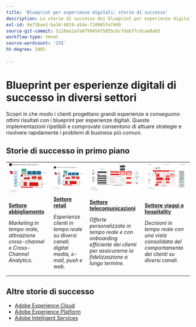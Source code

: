 ```yaml
---
title: 'Blueprint per esperienze digitali: storie di successo'
description: Le storie di successo dei blueprint per esperienze digitali dimostrano il valore derivante dall’utilizzo delle applicazioni Adobe Experience Cloud, basate su Adobe Experience Platform, in diversi settori.
exl-id: 9e73bae3-ba34-4819-a54e-710965fe74d9
source-git-commit: 5110ee2a7a079945475055cbcfdabf7cdcaa0ab5
workflow-type: tm+mt
source-wordcount: '255'
ht-degree: 100%

---
```


# Blueprint per esperienze digitali di successo in diversi settori

Scopri in che modo i clienti progettano grandi esperienze e conseguono ottimi risultati con i blueprint per esperienze digitali. Queste implementazioni ripetibili e comprovate consentono di attuare strategie e risolvere rapidamente i problemi di business più comuni.

## Storie di successo in primo piano

<table style="table-layout:fixed">
<tr>
  <td>
    <a href="https://experienceleague.adobe.com/docs/blueprints-learn/architecture/vertical-blueprints/apparel.html?lang=it"><img alt="immagine miniatura per il settore Abbigliamento con i blueprint per l’attivazione del pubblico, Customer Journey Analytics e Customer journey" src="../experience-platform/assets/aep+apps_vertical.svg" class="modal-image" /></a>
    </td>
  <td>
    <a href="https://experienceleague.adobe.com/docs/blueprints-learn/architecture/vertical-blueprints/retail.html?lang=it"><img alt="immagine miniatura per il settore Retail con i blueprint Attivazione con dati online e offline e Journey Optimizer" src="../experience-platform/assets/aep+apps_vertical.svg" class="modal-image" /></a>

</td>
  <td>
    <a href="https://experienceleague.adobe.com/docs/blueprints-learn/architecture/vertical-blueprints/telecommunications.html?lang=it"><img alt="immagine miniatura per il blueprint Journey Optimizer" src="../customer-journeys/assets/ajo-architecture.svg" class="modal-image" /></a>
  </td>
  <td>
    <a href="https://experienceleague.adobe.com/docs/blueprints-learn/architecture/vertical-blueprints/travel-hospitality.html?lang=it"><img alt="immagine miniatura per il blueprint Attivazione con dati online e offline" src="../audience-activation/assets/known_activation.svg" class="modal-image" /></a>
  </td>
</tr>
<tr>
  <td>
    <div><a href="https://experienceleague.adobe.com/docs/blueprints-learn/architecture/vertical-blueprints/apparel.html?lang=it"><strong>Settore abbigliamento</strong></a></div>
    <p><em>Marketing in tempo reale, attivazione cross-channel e Cross-Channel Analytics.</em></p>
  </td>
  <td>
    <div><a href="https://experienceleague.adobe.com/docs/blueprints-learn/architecture/vertical-blueprints/retail.html?lang=it"><strong>Settore retail</strong></a></div>
    <p><em>Esperienze clienti in tempo reale su diversi canali: digital media, e-mail, push e web.</em></p>
  </td>
  <td>
    <div><a href="https://experienceleague.adobe.com/docs/blueprints-learn/architecture/vertical-blueprints/telecommunications.html?lang=it"><strong>Settore telecomunicazioni</strong></a></div>
    <p><em>Offerte personalizzate in tempo reale e con onboarding efficiente dei clienti per assicurarne la fidelizzazione a lungo termine.</em></p>
  </td>
  <td>
    <div><a href="https://experienceleague.adobe.com/docs/blueprints-learn/architecture/vertical-blueprints/travel-hospitality.html?lang=it"><strong>Settore viaggi e hospitality</strong></a></div>
    <p><em>Decisioni in tempo reale con una vista consolidata del comportamento dei clienti su diversi canali.</em></p>
  </td>
</tr>
</table>

## Altre storie di successo

* <a href="https://business.adobe.com/customer-success-stories/index.html?Products+%26+Services=Experience">Adobe Experience Cloud</a>
* <a href="https://business.adobe.com/customer-success-stories/index.html?Products+%26+Services=Experience+Platform">Adobe Experience Platform</a>
* <a href="https://business.adobe.com/customer-success-stories/index.html?Products+%26+Services=Intelligent+Services">Adobe Intelligent Services</a>
